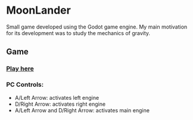 # MoonLander
 
Small game developed using the Godot game engine. My main motivation for its development was to study the mechanics of gravity.

## Game
### [Play here](https://carlosebmachado.github.io/MoonLander/)
### PC Controls:
- A/Left Arrow: activates left engine
- D/Right Arrow: activates right engine
- A/Left Arrow and D/Right Arrow: activates main engine
